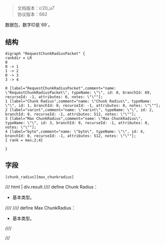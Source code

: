 # <!-- md:samp RequestChunkRadiusPacket -->

> 文档版本：r/20_u7<br/>协议版本：662

<!-- md:samp RequestChunkRadiusPacket -->数据包，数字ID是`69`。

## 结构

```viz
digraph "RequestChunkRadiusPacket" {
rankdir = LR
0
0 -> 1
1 -> 2
0 -> 3
3 -> 4

0 [label="RequestChunkRadiusPacket",comment="name: \"RequestChunkRadiusPacket\", typeName: \"\", id: 0, branchId: 69, recurseId: -1, attributes: 0, notes: \"\""];
1 [label="Chunk Radius",comment="name: \"Chunk Radius\", typeName: \"\", id: 1, branchId: 0, recurseId: -1, attributes: 0, notes: \"\""];
2 [label="varint",comment="name: \"varint\", typeName: \"\", id: 2, branchId: 0, recurseId: -1, attributes: 512, notes: \"\""];
3 [label="Max ChunkRadius",comment="name: \"Max ChunkRadius\", typeName: \"\", id: 3, branchId: 0, recurseId: -1, attributes: 0, notes: \"\""];
4 [label="byte",comment="name: \"byte\", typeName: \"\", id: 4, branchId: 0, recurseId: -1, attributes: 512, notes: \"\""];
{ rank = max;2;4}

}

```

## 字段

```title='RequestChunkRadiusPacket'
[chunk_radius][max_chunkradius]
```

/// html | div.result
//// define
Chunk Radius：<!-- md:samp varint -->

- 基本类型。


////
//// define
Max ChunkRadius：<!-- md:samp byte -->

- 基本类型。


////

///

